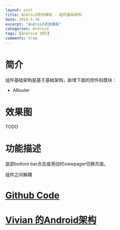 ```yaml
---
layout: post
title: Android项目模板 - 组件基础架构
date: 2018-5-30
excerpt: "Android项目模板"
categories: Android
tags: [Android 进阶]
comments: true
---
```



# 简介

组件基础架构是基于基础架构，新增下面的控件和模块：

- ARouter

# 效果图

TODO

# 功能描述

底部bottom bar点击或滑动时viewpager切换页面。

组件之间解耦

# [Github Code](https://github.com/vivianking6855/android-architecture/tree/master/CleanComponent)

# [Vivian 的Android架构](http://vivianking6855.github.io/tag/#Android%E6%9E%B6%E6%9E%84-ref)     

